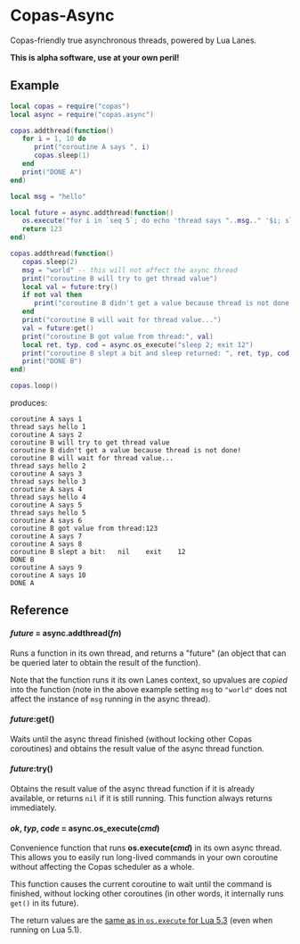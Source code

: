 
# Copas-Async

Copas-friendly true asynchronous threads, powered by Lua Lanes.

**This is alpha software, use at your own peril!**

## Example

```lua
local copas = require("copas")
local async = require("copas.async")

copas.addthread(function()
   for i = 1, 10 do
      print("coroutine A says ", i)
      copas.sleep(1)
   end
   print("DONE A")
end)

local msg = "hello"

local future = async.addthread(function()
   os.execute("for i in `seq 5`; do echo 'thread says "..msg.." '$i; sleep 1; done")
   return 123
end)

copas.addthread(function()
   copas.sleep(2)
   msg = "world" -- this will not affect the async thread
   print("coroutine B will try to get thread value")
   local val = future:try()
   if not val then
      print("coroutine B didn't get a value because thread is not done!")
   end
   print("coroutine B will wait for thread value...")
   val = future:get()
   print("coroutine B got value from thread:", val)
   local ret, typ, cod = async.os_execute("sleep 2; exit 12")
   print("coroutine B slept a bit and sleep returned: ", ret, typ, cod)
   print("DONE B")
end)

copas.loop()
```

produces:

    coroutine A says 1
    thread says hello 1
    coroutine A says 2
    coroutine B will try to get thread value
    coroutine B didn't get a value because thread is not done!
    coroutine B will wait for thread value...
    thread says hello 2
    coroutine A says 3
    thread says hello 3
    coroutine A says 4
    thread says hello 4
    coroutine A says 5
    thread says hello 5
    coroutine A says 6
    coroutine B got value from thread:123
    coroutine A says 7
    coroutine A says 8
    coroutine B slept a bit:   nil    exit    12
    DONE B
    coroutine A says 9
    coroutine A says 10
    DONE A

## Reference

#### *future* = async.addthread(*fn*)

Runs a function in its own thread, and returns a "future" (an object that can be queried
later to obtain the result of the function).

Note that the function runs it its own Lanes context, so upvalues are _copied_ into the 
function (note in the above example setting `msg` to `"world"` does not affect the
instance of `msg` running in the async thread).

#### *future*:get() 

Waits until the async thread finished (without locking other Copas coroutines) and
obtains the result value of the async thread function.

#### *future*:try() 

Obtains the result value of the async thread function if it is already available,
or returns `nil` if it is still running. This function always returns immediately.

#### *ok*, *typ*, *code* = async.os_execute(*cmd*) 

Convenience function that runs **os.execute(*cmd*)** in its own async thread.
This allows you to easily run long-lived commands in your own coroutine without
affecting the Copas scheduler as a whole.

This function causes the current coroutine to wait until the command is finished,
without locking other coroutines (in other words, it internally runs `get()`
in its future). 

The return values are the [same as in `os.execute` for Lua 5.3](http://www.lua.org/manual/5.3/manual.html#pdf-os.execute)
(even when running on Lua 5.1).

